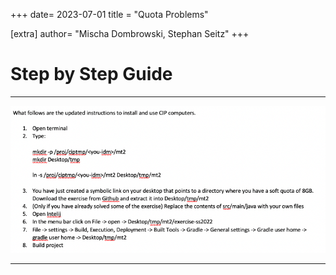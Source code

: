 +++
date= 2023-07-01
title = "Quota Problems"

[extra]
author= "Mischa Dombrowski, Stephan Seitz"
+++

# Step by Step Guide
***

![Quota Issues](../quota/quota_issues.png)
***
